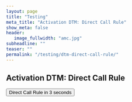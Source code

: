 ```yaml
---
layout: page
title: "Testing"
meta_title: "Activation DTM: Direct Call Rule"
show_meta: false
header:
   image_fullwidth: "amc.jpg"
subheadline: ""
teaser: ""
permalink: "/testing/dtm-direct-call-rule/"
---
```


## Activation DTM: Direct Call Rule
<button onclick="myClick()">Direct Call Rule in 3 seconds</button>

<script type="text/javascript">
function myClick() {
   setTimeout(
   function() {
      //_satellite.track(‘dtm-direct-call-rule’);
      alert('Bang!');
   }, 3000);
}
</script>

